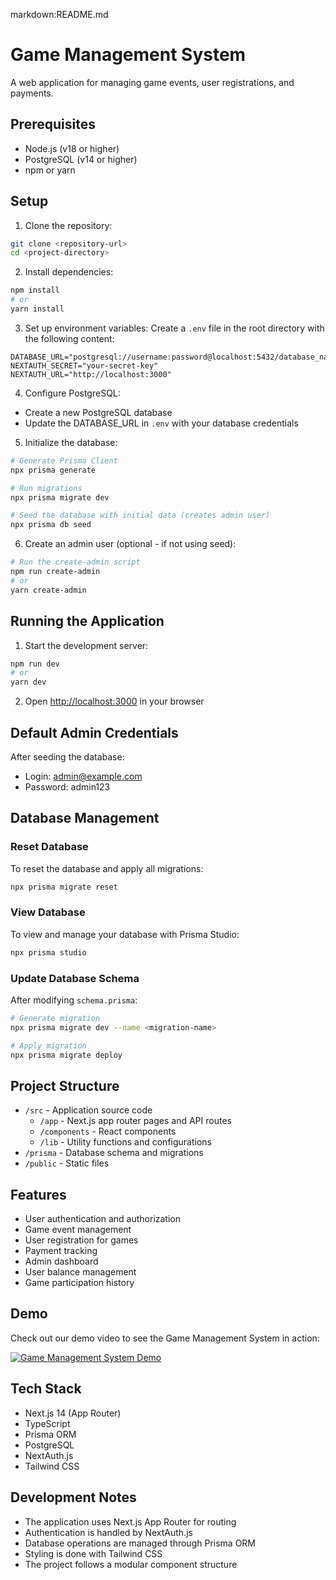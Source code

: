markdown:README.md
# Game Management System

A web application for managing game events, user registrations, and payments.

## Prerequisites

- Node.js (v18 or higher)
- PostgreSQL (v14 or higher)
- npm or yarn

## Setup

1. Clone the repository:
```bash
git clone <repository-url>
cd <project-directory>
```

2. Install dependencies:
```bash
npm install
# or
yarn install
```

3. Set up environment variables:
Create a `.env` file in the root directory with the following content:
```env
DATABASE_URL="postgresql://username:password@localhost:5432/database_name"
NEXTAUTH_SECRET="your-secret-key"
NEXTAUTH_URL="http://localhost:3000"
```

4. Configure PostgreSQL:
- Create a new PostgreSQL database
- Update the DATABASE_URL in `.env` with your database credentials

5. Initialize the database:
```bash
# Generate Prisma Client
npx prisma generate

# Run migrations
npx prisma migrate dev

# Seed the database with initial data (creates admin user)
npx prisma db seed
```

6. Create an admin user (optional - if not using seed):
```bash
# Run the create-admin script
npm run create-admin
# or
yarn create-admin
```

## Running the Application

1. Start the development server:
```bash
npm run dev
# or
yarn dev
```

2. Open [http://localhost:3000](http://localhost:3000) in your browser

## Default Admin Credentials
After seeding the database:
- Login: admin@example.com
- Password: admin123

## Database Management

### Reset Database
To reset the database and apply all migrations:
```bash
npx prisma migrate reset
```

### View Database
To view and manage your database with Prisma Studio:
```bash
npx prisma studio
```

### Update Database Schema
After modifying `schema.prisma`:
```bash
# Generate migration
npx prisma migrate dev --name <migration-name>

# Apply migration
npx prisma migrate deploy
```

## Project Structure

- `/src` - Application source code
  - `/app` - Next.js app router pages and API routes
  - `/components` - React components
  - `/lib` - Utility functions and configurations
- `/prisma` - Database schema and migrations
- `/public` - Static files

## Features

- User authentication and authorization
- Game event management
- User registration for games
- Payment tracking
- Admin dashboard
- User balance management
- Game participation history

## Demo

Check out our demo video to see the Game Management System in action:

[![Game Management System Demo](https://img.youtube.com/vi/N882_MfjlzI/0.jpg)](https://youtu.be/N882_MfjlzI)

## Tech Stack

- Next.js 14 (App Router)
- TypeScript
- Prisma ORM
- PostgreSQL
- NextAuth.js
- Tailwind CSS

## Development Notes

- The application uses Next.js App Router for routing
- Authentication is handled by NextAuth.js
- Database operations are managed through Prisma ORM
- Styling is done with Tailwind CSS
- The project follows a modular component structure
